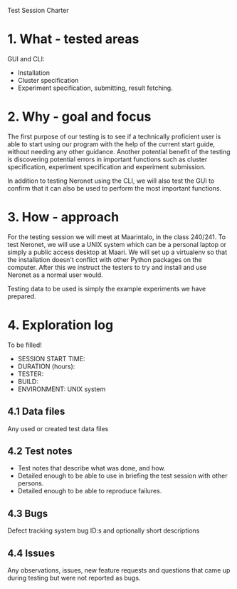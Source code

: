 Test Session Charter

# 1. What - tested areas

GUI and CLI:

- Installation
- Cluster specification
- Experiment specification, submitting, result fetching.

# 2. Why - goal and focus

The first purpose of our testing is to see if a technically proficient user
is able to start using our program with the help of the current start guide,
without needing any other guidance. Another potential benefit of the testing
is discovering potential errors in important functions such as cluster
specification, experiment specification and experiment submission.

In addition to testing Neronet using the CLI, we will also test the GUI to
confirm that it can also be used to perform the most important functions.

# 3. How - approach

For the testing session we will meet at Maarintalo, in the class 240/241. To
test Neronet, we will use a UNIX system which can be a personal laptop or
simply a public access desktop at Maari. We will set up a virtualenv so that
the installation doesn't conflict with other Python packages on the computer.
After this we instruct the testers to try and install and use Neronet as a
normal user would.

Testing data to be used is simply the example experiments we have prepared.

# 4. Exploration log

To be filled!

- SESSION START TIME:
- DURATION (hours):
- TESTER:
- BUILD:
- ENVIRONMENT: UNIX system

## 4.1 Data files

Any used or created test data files

## 4.2 Test notes

- Test notes that describe what was done, and how.
- Detailed enough to be able to use in briefing the test session with other
  persons.
- Detailed enough to be able to reproduce failures.

## 4.3 Bugs

Defect tracking system bug ID:s and optionally short descriptions

## 4.4 Issues

Any observations, issues, new feature requests and questions that came up
during testing but were not reported as bugs.
